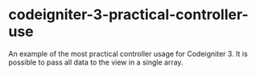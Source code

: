 # codeigniter-3-practical-controller-use
 An example of the most practical controller usage for Codeigniter 3. It is possible to pass all data to the view in a single array.
